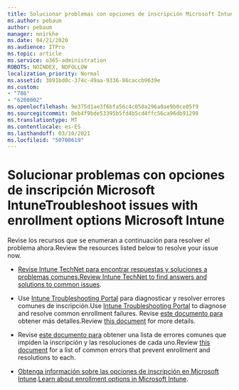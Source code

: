 ```yaml
---
title: Solucionar problemas con opciones de inscripción Microsoft Intune
ms.author: pebaum
author: pebaum
manager: mnirkhe
ms.date: 04/21/2020
ms.audience: ITPro
ms.topic: article
ms.service: o365-administration
ROBOTS: NOINDEX, NOFOLLOW
localization_priority: Normal
ms.assetid: 3891bd0c-374c-49aa-9336-86caccb9639e
ms.custom:
- "786"
- "6200002"
ms.openlocfilehash: 9e375d1ae3f6bfa56c4c050a296a0ae9b0ce05f9
ms.sourcegitcommit: 0eb4f9bde53395b5fd4b5cd4ffc56ca96db91298
ms.translationtype: MT
ms.contentlocale: es-ES
ms.lasthandoff: 03/10/2021
ms.locfileid: "50708619"
---
```

# <a name="troubleshoot-issues-with-enrollment-options-microsoft-intune"></a><span data-ttu-id="6c46e-102">Solucionar problemas con opciones de inscripción Microsoft Intune</span><span class="sxs-lookup"><span data-stu-id="6c46e-102">Troubleshoot issues with enrollment options Microsoft Intune</span></span>

<span data-ttu-id="6c46e-103">Revise los recursos que se enumeran a continuación para resolver el problema ahora.</span><span class="sxs-lookup"><span data-stu-id="6c46e-103">Review the resources listed below to resolve your issue now.</span></span>
  
- <span data-ttu-id="6c46e-104">[Revise Intune TechNet para encontrar respuestas y soluciones a problemas comunes.](https://social.technet.microsoft.com/Forums/home?category=microsoftintune&amp;filter=alltypes&amp;sort=lastpostdesc)</span><span class="sxs-lookup"><span data-stu-id="6c46e-104">[Review Intune TechNet to find answers and solutions to common issues](https://social.technet.microsoft.com/Forums/home?category=microsoftintune&amp;filter=alltypes&amp;sort=lastpostdesc).</span></span>

- <span data-ttu-id="6c46e-105">Use [Intune Troubleshooting Portal](https://aka.ms/intunetroubleshooting) para diagnosticar y resolver errores comunes de inscripción.</span><span class="sxs-lookup"><span data-stu-id="6c46e-105">Use [Intune Troubleshooting Portal](https://aka.ms/intunetroubleshooting) to diagnose and resolve common enrollment failures.</span></span> <span data-ttu-id="6c46e-106">Revise [este documento para](https://docs.microsoft.com/intune/help-desk-operators) obtener más detalles.</span><span class="sxs-lookup"><span data-stu-id="6c46e-106">Review [this document](https://docs.microsoft.com/intune/help-desk-operators) for more details.</span></span>

- <span data-ttu-id="6c46e-107">Revise [este documento para](https://docs.microsoft.com/troubleshoot/mem/intune/troubleshoot-device-enrollment-in-intune) obtener una lista de errores comunes que impiden la inscripción y las resoluciones de cada uno.</span><span class="sxs-lookup"><span data-stu-id="6c46e-107">Review [this document](https://docs.microsoft.com/troubleshoot/mem/intune/troubleshoot-device-enrollment-in-intune) for a list of common errors that prevent enrollment and resolutions to each.</span></span>

- <span data-ttu-id="6c46e-108">[Obtenga información sobre las opciones de inscripción en Microsoft Intune](https://docs.microsoft.com/intune/enrollment-options).</span><span class="sxs-lookup"><span data-stu-id="6c46e-108">[Learn about enrollment options in Microsoft Intune](https://docs.microsoft.com/intune/enrollment-options).</span></span>
